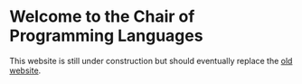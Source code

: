 # Welcome to the Chair of Programming Languages

This website is still under construction but should eventually replace the [old website](proglang.informatik.uni-freiburg.de).
